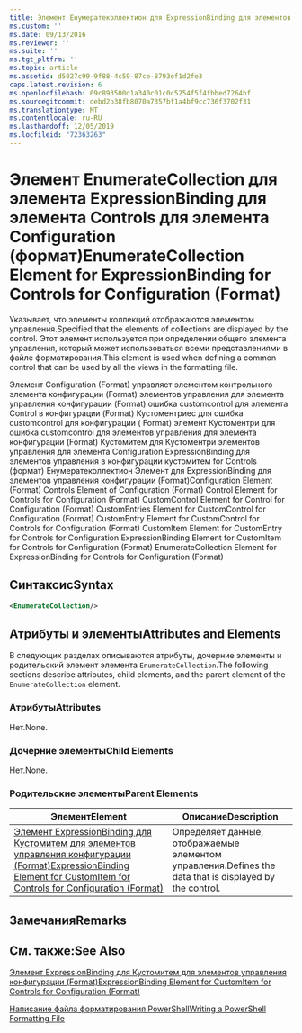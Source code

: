 ```yaml
---
title: Элемент Енумератеколлектион для ExpressionBinding для элементов управления конфигурации (Format) | Документация Майкрософт
ms.custom: ''
ms.date: 09/13/2016
ms.reviewer: ''
ms.suite: ''
ms.tgt_pltfrm: ''
ms.topic: article
ms.assetid: d5027c99-9f88-4c59-87ce-8793ef1d2fe3
caps.latest.revision: 6
ms.openlocfilehash: 09c893500d1a340c01c0c5254f5f4fbbed7264bf
ms.sourcegitcommit: debd2b38fb8070a7357bf1a4bf9cc736f3702f31
ms.translationtype: MT
ms.contentlocale: ru-RU
ms.lasthandoff: 12/05/2019
ms.locfileid: "72363263"
---
```

# <a name="enumeratecollection-element-for-expressionbinding-for-controls-for-configuration-format"></a><span data-ttu-id="3c68c-102">Элемент EnumerateCollection для элемента ExpressionBinding для элемента Controls для элемента Configuration (формат)</span><span class="sxs-lookup"><span data-stu-id="3c68c-102">EnumerateCollection Element for ExpressionBinding for Controls for Configuration (Format)</span></span>

<span data-ttu-id="3c68c-103">Указывает, что элементы коллекций отображаются элементом управления.</span><span class="sxs-lookup"><span data-stu-id="3c68c-103">Specified that the elements of collections are displayed by the control.</span></span> <span data-ttu-id="3c68c-104">Этот элемент используется при определении общего элемента управления, который может использоваться всеми представлениями в файле форматирования.</span><span class="sxs-lookup"><span data-stu-id="3c68c-104">This element is used when defining a common control that can be used by all the views in the formatting file.</span></span>

<span data-ttu-id="3c68c-105">Элемент Configuration (Format) управляет элементом контрольного элемента конфигурации (Format) элементов управления для элемента управления конфигурации (Format) ошибка customcontrol для элемента Control в конфигурации (Format) Кустоментриес для ошибка customcontrol для конфигурации ( Format) элемент Кустоментри для ошибка customcontrol для элементов управления для элемента конфигурации (Format) Кустомитем для Кустоментри элементов управления для элемента Configuration ExpressionBinding для элементов управления в конфигурации кустомитем for Controls (формат) Енумератеколлектион Элемент для ExpressionBinding для элементов управления конфигурации (Format)</span><span class="sxs-lookup"><span data-stu-id="3c68c-105">Configuration Element (Format) Controls Element of Configuration (Format) Control Element for Controls for Configuration (Format) CustomControl Element for Control for Configuration (Format) CustomEntries Element for CustomControl for Configuration (Format) CustomEntry Element for CustomControl for Controls for Configuration (Format) CustomItem Element for CustomEntry for Controls for Configuration ExpressionBinding Element for CustomItem for Controls for Configuration (Format) EnumerateCollection Element for ExpressionBinding for Controls for Configuration (Format)</span></span>

## <a name="syntax"></a><span data-ttu-id="3c68c-106">Синтаксис</span><span class="sxs-lookup"><span data-stu-id="3c68c-106">Syntax</span></span>

```xml
<EnumerateCollection/>
```

## <a name="attributes-and-elements"></a><span data-ttu-id="3c68c-107">Атрибуты и элементы</span><span class="sxs-lookup"><span data-stu-id="3c68c-107">Attributes and Elements</span></span>

<span data-ttu-id="3c68c-108">В следующих разделах описываются атрибуты, дочерние элементы и родительский элемент элемента `EnumerateCollection`.</span><span class="sxs-lookup"><span data-stu-id="3c68c-108">The following sections describe attributes, child elements, and the parent element of the `EnumerateCollection` element.</span></span>

### <a name="attributes"></a><span data-ttu-id="3c68c-109">Атрибуты</span><span class="sxs-lookup"><span data-stu-id="3c68c-109">Attributes</span></span>

<span data-ttu-id="3c68c-110">Нет.</span><span class="sxs-lookup"><span data-stu-id="3c68c-110">None.</span></span>

### <a name="child-elements"></a><span data-ttu-id="3c68c-111">Дочерние элементы</span><span class="sxs-lookup"><span data-stu-id="3c68c-111">Child Elements</span></span>

<span data-ttu-id="3c68c-112">Нет.</span><span class="sxs-lookup"><span data-stu-id="3c68c-112">None.</span></span>

### <a name="parent-elements"></a><span data-ttu-id="3c68c-113">Родительские элементы</span><span class="sxs-lookup"><span data-stu-id="3c68c-113">Parent Elements</span></span>

|<span data-ttu-id="3c68c-114">Элемент</span><span class="sxs-lookup"><span data-stu-id="3c68c-114">Element</span></span>|<span data-ttu-id="3c68c-115">Описание</span><span class="sxs-lookup"><span data-stu-id="3c68c-115">Description</span></span>|
|-------------|-----------------|
|[<span data-ttu-id="3c68c-116">Элемент ExpressionBinding для Кустомитем для элементов управления конфигурации (Format)</span><span class="sxs-lookup"><span data-stu-id="3c68c-116">ExpressionBinding Element for CustomItem for Controls for Configuration (Format)</span></span>](./expressionbinding-element-for-customitem-for-controls-for-configuration-format.md)|<span data-ttu-id="3c68c-117">Определяет данные, отображаемые элементом управления.</span><span class="sxs-lookup"><span data-stu-id="3c68c-117">Defines the data that is displayed by the control.</span></span>|

## <a name="remarks"></a><span data-ttu-id="3c68c-118">Замечания</span><span class="sxs-lookup"><span data-stu-id="3c68c-118">Remarks</span></span>

## <a name="see-also"></a><span data-ttu-id="3c68c-119">См. также:</span><span class="sxs-lookup"><span data-stu-id="3c68c-119">See Also</span></span>

[<span data-ttu-id="3c68c-120">Элемент ExpressionBinding для Кустомитем для элементов управления конфигурации (Format)</span><span class="sxs-lookup"><span data-stu-id="3c68c-120">ExpressionBinding Element for CustomItem for Controls for Configuration (Format)</span></span>](./expressionbinding-element-for-customitem-for-controls-for-configuration-format.md)

[<span data-ttu-id="3c68c-121">Написание файла форматирования PowerShell</span><span class="sxs-lookup"><span data-stu-id="3c68c-121">Writing a PowerShell Formatting File</span></span>](./writing-a-powershell-formatting-file.md)
